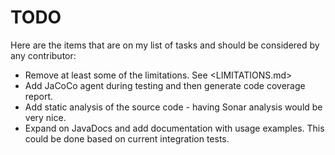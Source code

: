 TODO
====

Here are the items that are on my list of tasks and should be considered by any contributor:

* Remove at least some of the limitations. See <LIMITATIONS.md>
* Add JaCoCo agent during testing and then generate code coverage report.
* Add static analysis of the source code - having Sonar analysis would be very nice.
* Expand on JavaDocs and add documentation with usage examples. This could be done based on current integration tests.
 
